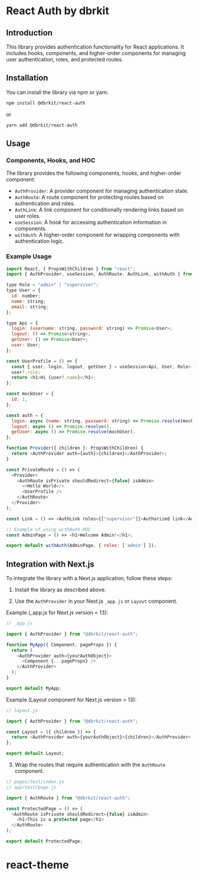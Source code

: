 # React Auth by dbrkit

## Introduction

This library provides authentication functionality for React applications. It includes hooks, components, and higher-order components for managing user authentication, roles, and protected routes.

## Installation

You can install the library via npm or yarn:

```bash
npm install @dbrkit/react-auth
```

or

```bash
yarn add @dbrkit/react-auth
```

## Usage

### Components, Hooks, and HOC

The library provides the following components, hooks, and higher-order component:

- `AuthProvider`: A provider component for managing authentication state.
- `AuthRoute`: A route component for protecting routes based on authentication and roles.
- `AuthLink`: A link component for conditionally rendering links based on user roles.
- `useSession`: A hook for accessing authentication information in components.
- `withAuth`: A higher-order component for wrapping components with authentication logic.

### Example Usage

```javascript
import React, { PropsWithChildren } from "react";
import { AuthProvider, useSession, AuthRoute, AuthLink, withAuth } from "@dbrkit/react-auth";

type Role = "admin" | "supervisor";
type User = {
  id: number;
  name: string;
  email: string;
};

type Api = {
  login: (username: string, password: string) => Promise<User>;
  logout: () => Promise<string>;
  getUser: () => Promise<User>;
  user: User;
};

const UserProfile = () => {
  const { user, login, logout, getUser } = useSession<Api, User, Role>();
  user?.role;
  return <h1>Hi {user?.name}</h1>;
};

const mockUser = {
  id: 1,
};

const auth = {
  login: async (name: string, password: string) => Promise.resolve(mockUser),
  logout: async () => Promise.resolve(),
  getUser: async () => Promise.resolve(mockUser),
};

function Provider({ children }: PropsWithChildren) {
  return <AuthProvider auth={auth}>{children}</AuthProvider>;
}

const PrivateRoute = () => (
  <Provider>
    <AuthRoute isPrivate shouldRedirect={false} isAdmin>
      <>Hello World</>
      <UserProfile />
    </AuthRoute>
  </Provider>
);

const Link = () => <AuthLink roles={["supervisor"]}>Authorized link</AuthLink>;

// Example of using withAuth HOC
const AdminPage = () => <h1>Welcome Admin!</h1>;

export default withAuth(AdminPage, { roles: ['admin'] });
```

## Integration with Next.js

To integrate the library with a Next.js application, follow these steps:

1. Install the library as described above.

2. Use the `AuthProvider` in your Next.js `_app.js` or `Layout` component.

Example (\_app.js for Next.js version < 13):

```javascript
// _app.js

import { AuthProvider } from "@dbrkit/react-auth";

function MyApp({ Component, pageProps }) {
  return (
    <AuthProvider auth={yourAuthObject}>
      <Component {...pageProps} />
    </AuthProvider>
  );
}

export default MyApp;
```

Example (Layout component for Next.js version > 13):

```javascript
// layout.js

import { AuthProvider } from "@dbrkit/react-auth";

const Layout = ({ children }) => {
  return <AuthProvider auth={yourAuthObject}>{children}</AuthProvider>;
};

export default Layout;
```

3. Wrap the routes that require authentication with the `AuthRoute` component.

```javascript
// pages/test/index.js
// app/test/page.js

import { AuthRoute } from "@dbrkit/react-auth";

const ProtectedPage = () => (
  <AuthRoute isPrivate shouldRedirect={false} isAdmin>
    <h1>This is a protected page</h1>
  </AuthRoute>
);

export default ProtectedPage;
```
# react-theme
